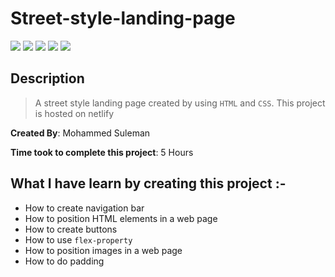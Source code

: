 #  Street-style-landing-page

![](https://img.shields.io/badge/-HTML-orange)
![](https://img.shields.io/badge/-CSS-yellowgreen)
![](https://img.shields.io/badge/-CSS--POSITION-green)
![](https://img.shields.io/badge/-BUTTONS-blue)
![](https://img.shields.io/badge/-NETLIFY-red)

## Description

>A street style landing page created by using `HTML` and `CSS`.
This project is hosted on netlify


**Created By**: Mohammed Suleman

**Time took to complete this project**: 5 Hours
## What I have learn by creating this project :-
- How to create navigation bar
- How to position HTML elements in a web page
- How to create buttons 
- How to use `flex-property`
- How to position images in a web page
- How to do padding
 